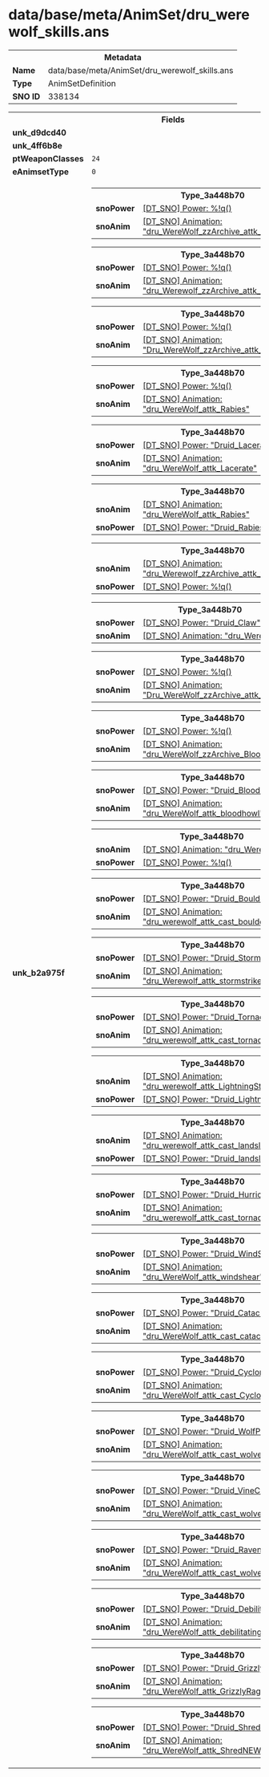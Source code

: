 <h1>data/base/meta/AnimSet/dru_werewolf_skills.ans</h1><table><tr><th colspan="100%">Metadata</th></tr><tr><td><b>Name</b></td><td>data/base/meta/AnimSet/dru_werewolf_skills.ans</td></tr><tr><td><b>Type</b></td><td>AnimSetDefinition</td></tr><tr><td><b>SNO ID</b></td><td>338134</td></tr></table>

<table><tr><th colspan="100%">Fields</th></tr><tr><td><b>unk_d9dcd40</b></td><td></td></tr><tr><td><b>unk_4ff6b8e</b></td><td></td></tr><tr><td><b>ptWeaponClasses</b></td><td><code>24</code>
</td></tr><tr><td><b>eAnimsetType</b></td><td><code>0</code></td></tr><tr><td><b>unk_b2a975f</b></td><td><table><tr><th colspan="100%">Type_3a448b70</th></tr><tr><td><b>snoPower</b></td><td><a href="#UKNOWN">[DT_SNO] Power: %!q(<nil>)</a></td></tr><tr><td><b>snoAnim</b></td><td><a href="..\Anim\dru_WereWolf_zzArchive_attk_dash.ani.md">[DT_SNO] Animation: "dru_WereWolf_zzArchive_attk_dash"</a></td></tr></table>


<table><tr><th colspan="100%">Type_3a448b70</th></tr><tr><td><b>snoPower</b></td><td><a href="#UKNOWN">[DT_SNO] Power: %!q(<nil>)</a></td></tr><tr><td><b>snoAnim</b></td><td><a href="..\Anim\dru_Werewolf_zzArchive_attk_dlb_slash.ani.md">[DT_SNO] Animation: "dru_Werewolf_zzArchive_attk_dlb_slash"</a></td></tr></table>


<table><tr><th colspan="100%">Type_3a448b70</th></tr><tr><td><b>snoPower</b></td><td><a href="#UKNOWN">[DT_SNO] Power: %!q(<nil>)</a></td></tr><tr><td><b>snoAnim</b></td><td><a href="..\Anim\Dru_WereWolf_zzArchive_attk_lunging_slash.ani.md">[DT_SNO] Animation: "Dru_WereWolf_zzArchive_attk_lunging_slash"</a></td></tr></table>


<table><tr><th colspan="100%">Type_3a448b70</th></tr><tr><td><b>snoPower</b></td><td><a href="#UKNOWN">[DT_SNO] Power: %!q(<nil>)</a></td></tr><tr><td><b>snoAnim</b></td><td><a href="..\Anim\dru_WereWolf_attk_Rabies.ani.md">[DT_SNO] Animation: "dru_WereWolf_attk_Rabies"</a></td></tr></table>


<table><tr><th colspan="100%">Type_3a448b70</th></tr><tr><td><b>snoPower</b></td><td><a href="..\Power\Druid_Lacerate.pow.md">[DT_SNO] Power: "Druid_Lacerate"</a></td></tr><tr><td><b>snoAnim</b></td><td><a href="..\Anim\dru_WereWolf_attk_Lacerate.ani.md">[DT_SNO] Animation: "dru_WereWolf_attk_Lacerate"</a></td></tr></table>


<table><tr><th colspan="100%">Type_3a448b70</th></tr><tr><td><b>snoAnim</b></td><td><a href="..\Anim\dru_WereWolf_attk_Rabies.ani.md">[DT_SNO] Animation: "dru_WereWolf_attk_Rabies"</a></td></tr><tr><td><b>snoPower</b></td><td><a href="..\Power\Druid_Rabies.pow.md">[DT_SNO] Power: "Druid_Rabies"</a></td></tr></table>


<table><tr><th colspan="100%">Type_3a448b70</th></tr><tr><td><b>snoAnim</b></td><td><a href="..\Anim\dru_Werewolf_zzArchive_attk_thrash.ani.md">[DT_SNO] Animation: "dru_Werewolf_zzArchive_attk_thrash"</a></td></tr><tr><td><b>snoPower</b></td><td><a href="#UKNOWN">[DT_SNO] Power: %!q(<nil>)</a></td></tr></table>


<table><tr><th colspan="100%">Type_3a448b70</th></tr><tr><td><b>snoPower</b></td><td><a href="..\Power\Druid_Claw.pow.md">[DT_SNO] Power: "Druid_Claw"</a></td></tr><tr><td><b>snoAnim</b></td><td><a href="..\Anim\dru_WereWolf_attk_Claw.ani.md">[DT_SNO] Animation: "dru_WereWolf_attk_Claw"</a></td></tr></table>


<table><tr><th colspan="100%">Type_3a448b70</th></tr><tr><td><b>snoPower</b></td><td><a href="#UKNOWN">[DT_SNO] Power: %!q(<nil>)</a></td></tr><tr><td><b>snoAnim</b></td><td><a href="..\Anim\Dru_WereWolf_zzArchive_attk_ravenousPounce.ani.md">[DT_SNO] Animation: "Dru_WereWolf_zzArchive_attk_ravenousPounce"</a></td></tr></table>


<table><tr><th colspan="100%">Type_3a448b70</th></tr><tr><td><b>snoPower</b></td><td><a href="#UKNOWN">[DT_SNO] Power: %!q(<nil>)</a></td></tr><tr><td><b>snoAnim</b></td><td><a href="..\Anim\dru_WereWolf_zzArchive_BloodSlash.ani.md">[DT_SNO] Animation: "dru_WereWolf_zzArchive_BloodSlash"</a></td></tr></table>


<table><tr><th colspan="100%">Type_3a448b70</th></tr><tr><td><b>snoPower</b></td><td><a href="..\Power\Druid_BloodHowl.pow.md">[DT_SNO] Power: "Druid_BloodHowl"</a></td></tr><tr><td><b>snoAnim</b></td><td><a href="..\Anim\dru_WereWolf_attk_bloodhowl.ani.md">[DT_SNO] Animation: "dru_WereWolf_attk_bloodhowl"</a></td></tr></table>


<table><tr><th colspan="100%">Type_3a448b70</th></tr><tr><td><b>snoAnim</b></td><td><a href="..\Anim\dru_WereWolf_attk_Shred.ani.md">[DT_SNO] Animation: "dru_WereWolf_attk_Shred"</a></td></tr><tr><td><b>snoPower</b></td><td><a href="#UKNOWN">[DT_SNO] Power: %!q(<nil>)</a></td></tr></table>


<table><tr><th colspan="100%">Type_3a448b70</th></tr><tr><td><b>snoPower</b></td><td><a href="..\Power\Druid_Boulder.pow.md">[DT_SNO] Power: "Druid_Boulder"</a></td></tr><tr><td><b>snoAnim</b></td><td><a href="..\Anim\dru_werewolf_attk_cast_boulder.ani.md">[DT_SNO] Animation: "dru_werewolf_attk_cast_boulder"</a></td></tr></table>


<table><tr><th colspan="100%">Type_3a448b70</th></tr><tr><td><b>snoPower</b></td><td><a href="..\Power\Druid_StormStrike.pow.md">[DT_SNO] Power: "Druid_StormStrike"</a></td></tr><tr><td><b>snoAnim</b></td><td><a href="..\Anim\dru_Werewolf_attk_stormstrike.ani.md">[DT_SNO] Animation: "dru_Werewolf_attk_stormstrike"</a></td></tr></table>


<table><tr><th colspan="100%">Type_3a448b70</th></tr><tr><td><b>snoPower</b></td><td><a href="..\Power\Druid_Tornado.pow.md">[DT_SNO] Power: "Druid_Tornado"</a></td></tr><tr><td><b>snoAnim</b></td><td><a href="..\Anim\dru_werewolf_attk_cast_tornado.ani.md">[DT_SNO] Animation: "dru_werewolf_attk_cast_tornado"</a></td></tr></table>


<table><tr><th colspan="100%">Type_3a448b70</th></tr><tr><td><b>snoAnim</b></td><td><a href="..\Anim\dru_werewolf_attk_LightningStrike_loop.ani.md">[DT_SNO] Animation: "dru_werewolf_attk_LightningStrike_loop"</a></td></tr><tr><td><b>snoPower</b></td><td><a href="..\Power\Druid_LightningStorm.pow.md">[DT_SNO] Power: "Druid_LightningStorm"</a></td></tr></table>


<table><tr><th colspan="100%">Type_3a448b70</th></tr><tr><td><b>snoAnim</b></td><td><a href="..\Anim\dru_werewolf_attk_cast_landslide.ani.md">[DT_SNO] Animation: "dru_werewolf_attk_cast_landslide"</a></td></tr><tr><td><b>snoPower</b></td><td><a href="..\Power\Druid_landslide.pow.md">[DT_SNO] Power: "Druid_landslide"</a></td></tr></table>


<table><tr><th colspan="100%">Type_3a448b70</th></tr><tr><td><b>snoPower</b></td><td><a href="..\Power\Druid_Hurricane.pow.md">[DT_SNO] Power: "Druid_Hurricane"</a></td></tr><tr><td><b>snoAnim</b></td><td><a href="..\Anim\dru_werewolf_attk_cast_tornado.ani.md">[DT_SNO] Animation: "dru_werewolf_attk_cast_tornado"</a></td></tr></table>


<table><tr><th colspan="100%">Type_3a448b70</th></tr><tr><td><b>snoPower</b></td><td><a href="..\Power\Druid_WindShear.pow.md">[DT_SNO] Power: "Druid_WindShear"</a></td></tr><tr><td><b>snoAnim</b></td><td><a href="..\Anim\dru_WereWolf_attk_windshear.ani.md">[DT_SNO] Animation: "dru_WereWolf_attk_windshear"</a></td></tr></table>


<table><tr><th colspan="100%">Type_3a448b70</th></tr><tr><td><b>snoPower</b></td><td><a href="..\Power\Druid_Cataclysm.pow.md">[DT_SNO] Power: "Druid_Cataclysm"</a></td></tr><tr><td><b>snoAnim</b></td><td><a href="..\Anim\dru_WereWolf_attk_cast_cataclysm.ani.md">[DT_SNO] Animation: "dru_WereWolf_attk_cast_cataclysm"</a></td></tr></table>


<table><tr><th colspan="100%">Type_3a448b70</th></tr><tr><td><b>snoPower</b></td><td><a href="..\Power\Druid_CycloneArmor.pow.md">[DT_SNO] Power: "Druid_CycloneArmor"</a></td></tr><tr><td><b>snoAnim</b></td><td><a href="..\Anim\dru_WereWolf_attk_cast_CycloneArmor.ani.md">[DT_SNO] Animation: "dru_WereWolf_attk_cast_CycloneArmor"</a></td></tr></table>


<table><tr><th colspan="100%">Type_3a448b70</th></tr><tr><td><b>snoPower</b></td><td><a href="..\Power\Druid_WolfPack.pow.md">[DT_SNO] Power: "Druid_WolfPack"</a></td></tr><tr><td><b>snoAnim</b></td><td><a href="..\Anim\dru_WereWolf_attk_cast_wolves_active.ani.md">[DT_SNO] Animation: "dru_WereWolf_attk_cast_wolves_active"</a></td></tr></table>


<table><tr><th colspan="100%">Type_3a448b70</th></tr><tr><td><b>snoPower</b></td><td><a href="..\Power\Druid_VineCreeper.pow.md">[DT_SNO] Power: "Druid_VineCreeper"</a></td></tr><tr><td><b>snoAnim</b></td><td><a href="..\Anim\dru_WereWolf_attk_cast_wolves_active.ani.md">[DT_SNO] Animation: "dru_WereWolf_attk_cast_wolves_active"</a></td></tr></table>


<table><tr><th colspan="100%">Type_3a448b70</th></tr><tr><td><b>snoPower</b></td><td><a href="..\Power\Druid_Ravens.pow.md">[DT_SNO] Power: "Druid_Ravens"</a></td></tr><tr><td><b>snoAnim</b></td><td><a href="..\Anim\dru_WereWolf_attk_cast_wolves_active.ani.md">[DT_SNO] Animation: "dru_WereWolf_attk_cast_wolves_active"</a></td></tr></table>


<table><tr><th colspan="100%">Type_3a448b70</th></tr><tr><td><b>snoPower</b></td><td><a href="..\Power\Druid_DebilitatingRoar.pow.md">[DT_SNO] Power: "Druid_DebilitatingRoar"</a></td></tr><tr><td><b>snoAnim</b></td><td><a href="..\Anim\dru_WereWolf_attk_debilitatingroar.ani.md">[DT_SNO] Animation: "dru_WereWolf_attk_debilitatingroar"</a></td></tr></table>


<table><tr><th colspan="100%">Type_3a448b70</th></tr><tr><td><b>snoPower</b></td><td><a href="..\Power\Druid_GrizzlyRage.pow.md">[DT_SNO] Power: "Druid_GrizzlyRage"</a></td></tr><tr><td><b>snoAnim</b></td><td><a href="..\Anim\dru_WereWolf_attk_GrizzlyRage.ani.md">[DT_SNO] Animation: "dru_WereWolf_attk_GrizzlyRage"</a></td></tr></table>


<table><tr><th colspan="100%">Type_3a448b70</th></tr><tr><td><b>snoPower</b></td><td><a href="..\Power\Druid_Shred_NEW.pow.md">[DT_SNO] Power: "Druid_Shred_NEW"</a></td></tr><tr><td><b>snoAnim</b></td><td><a href="..\Anim\dru_WereWolf_attk_ShredNEW.ani.md">[DT_SNO] Animation: "dru_WereWolf_attk_ShredNEW"</a></td></tr></table>


</td></tr></table>

